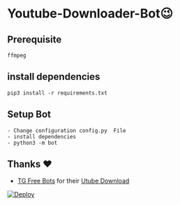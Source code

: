 # Youtube-Downloader-Bot😉
## Prerequisite
    ffmpeg
  
    
## install dependencies
    pip3 install -r requirements.txt


## Setup Bot
    - Change configuration config.py  File
    - install dependencies
    - python3 -m bot
    
## Thanks ❤️
* [TG Free Bots](https://telegram.dog/TG_Free_bots) for their [Utube Download](https://telegram.me/Utube_downloadbot)


[![Deploy](https://www.herokucdn.com/deploy/button.svg)](https://heroku.com/deploy?template=https://github.com/anonymoushackingtool/Utube-Download/tree/master)
